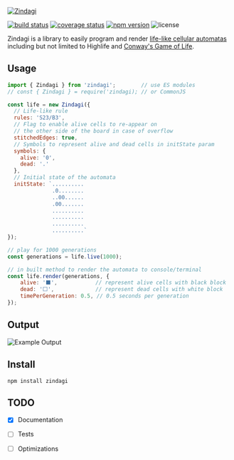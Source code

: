 [![Zindagi][logo]][docs]

[![build status][build-image]][build-url]
[![coverage status][codecov-image]][codecov-url]
[![npm version][npm-image]][npm-url]
![license][license-image]

Zindagi is a library to easily program and render [life-like cellular automatas][life-like-wiki] including but not limited to Highlife and [Conway's Game of Life][gol-wiki].


## Usage

```js
import { Zindagi } from 'zindagi';        // use ES modules
// const { Zindagi } = require('zindagi); // or CommonJS

const life = new Zindagi({
  // Life-like rule
  rules: 'S23/B3',
  // Flag to enable alive cells to re-appear on
  // the other side of the board in case of overflow
  stitchedEdges: true,
  // Symbols to represent alive and dead cells in initState param
  symbols: {
    alive: '0',
    dead: '.'
  },
  // Initial state of the automata
  initState: `..........
              .0........
              ..00......
              .00.......
              ..........
              ..........
              ..........
              ..........`
});

// play for 1000 generations
const generations = life.live(1000);

// in built method to render the automata to console/terminal
const life.render(generations, {
    alive: '⬛️',            // represent alive cells with black block
    dead: '⬜️',             // represent dead cells with white block
    timePerGeneration: 0.5, // 0.5 seconds per generation
});
```

## Output
![Example Output][example-output-gif]

## Install
```
npm install zindagi
```

## TODO
- [x] Documentation
- [ ] Tests
- [ ] Optimizations


[logo]: https://res.cloudinary.com/tbking/image/upload/v1604344754/zindagi/zindagi-logo.gif
[docs]: https://tarunbatra.com/zindagi

[build-image]:https://img.shields.io/github/workflow/status/tarunbatra/zindagi/CI?label=CI&logo=github&style=flat-square
[build-url]:https://github.com/tarunbatra/zindagi/actions?query=workflow%3ACI
[codecov-url]: https://codecov.io/gh/tarunbatra/zindagi
[codecov-image]: https://img.shields.io/codecov/c/gh/tarunbatra/zindagi?logo=codecov&style=flat-square
[npm-image]: https://img.shields.io/npm/v/zindagi.svg?style=flat-square&color=magenta
[npm-url]: https://www.npmjs.com/package/zindagi
[license-image]: https://img.shields.io/github/license/tarunbatra/zindagi?color=pink&style=flat-square

[life-like-wiki]: https://en.wikipedia.org/wiki/Life-like_cellular_automaton
[gol-wiki]: https://en.wikipedia.org/wiki/Conway%27s_Game_of_Life
[example-output-gif]: https://res.cloudinary.com/tbking/video/upload/e_loop/v1604362000/zindagi/glider-example.gif
